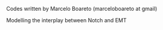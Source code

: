 Codes written by Marcelo Boareto (marceloboareto at gmail)

Modelling the interplay between Notch and EMT


